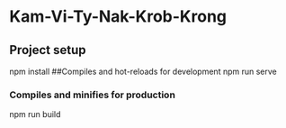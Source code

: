 # Kam-Vi-Ty-Nak-Krob-Krong
## Project setup
npm install
##Compiles and hot-reloads for development
npm run serve
### Compiles and minifies for production
npm run build
